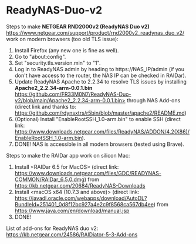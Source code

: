 # ReadyNAS-Duo-v2

Steps to make **NETGEAR RND2000v2 (ReadyNAS Duo v2)** https://www.netgear.com/support/product/rnd2000v2_readynas_duo_v2/
work on modern browsers (too old TLS issue):

1. Install Firefox (any new one is fine as well).
2. Go to "about:config".
3. Set "security.tls.version.min" to "1".
4. Log in to ReadyNAS admin by heading to https://NAS_IP/admin (if you don't have access to the router, the NAS IP can be checked in RAIDar).
6. Update ReadyNAS Apache to 2.2.34 to resolve TLS issues by installing **Apache2_2.2.34-arm-0.0.1.bin** https://github.com/FR33M0N7/ReadyNAS-Duo-v2/blob/main/Apache2_2.2.34-arm-0.0.1.bin> through NAS Add-ons (direct link and thanks to: https://github.com/rdynsxtrs/r5bin/blob/master/apache2/README.md)
5. (Optional) Install "EnableRootSSH_1.0-arm.bin" to enable SSH (direct link: https://www.downloads.netgear.com/files/ReadyNAS/ADDON/4.2(X86)/EnableRootSSH_1.0-arm.bin).
6. DONE! NAS is accessible in all modern browsers (tested using Brave).

Steps to make the RAIDar app work on silicon Mac:

1. Install <RAIDar 6.5 for MacOS> (direct link: https://www.downloads.netgear.com/files/GDC/READYNAS-COMMON/RAIDar_6.5.0.dmg) from https://kb.netgear.com/20684/ReadyNAS-Downloads
2. Install <macOS x64 (10.7.3 and above)> (direct link: https://javadl.oracle.com/webapps/download/AutoDL?BundleId=251401_0d8f12bc927a4e2c9f8568ca567db4ee) from https://www.java.com/en/download/manual.jsp
3. DONE! 



List of add-ons for ReadyNAS duo v2: https://kb.netgear.com/24586/RAIDiator-5-3-Add-ons
